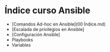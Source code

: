 # Índice curso Ansible
- [Comandos Ad-hoc en Ansible](00 Índice.md)
- [Escalada de privilegios en Ansible]
- [Configuración Ansible]
- Playbooks
- Variables